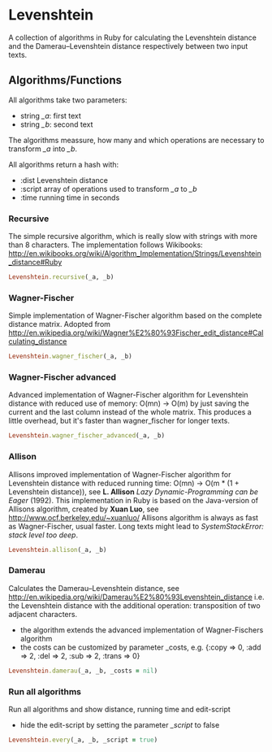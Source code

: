 # Levenshtein
A collection of algorithms in Ruby for calculating the Levenshtein distance and the Damerau–Levenshtein distance respectively between two input texts.

## Algorithms/Functions
All algorithms take two parameters:
* string *_a*: first text
* string *_b*: second text

The algorithms meassure, how many and which operations are necessary to transform *_a* into *_b*.

All algorithms return a hash with:
* :dist     Levenshtein distance
* :script   array of operations used to transform *_a* to *_b*
* :time     running time in seconds

### Recursive
The simple recursive algorithm, which is really slow with strings with more than 8 characters.
The implementation follows Wikibooks: http://en.wikibooks.org/wiki/Algorithm_Implementation/Strings/Levenshtein_distance#Ruby
```ruby
Levenshtein.recursive(_a, _b)
```

### Wagner-Fischer
Simple implementation of Wagner-Fischer algorithm based on the complete distance matrix.
Adopted from http://en.wikipedia.org/wiki/Wagner%E2%80%93Fischer_edit_distance#Calculating_distance
```ruby
Levenshtein.wagner_fischer(_a, _b)
```

### Wagner-Fischer advanced
Advanced implementation of Wagner-Fischer algorithm for Levenshtein distance with reduced use of memory: O(mn) → O(m)
by just saving the current and the last column instead of the whole matrix.
This produces a little overhead, but it's faster than wagner_fischer for longer texts.
```ruby
Levenshtein.wagner_fischer_advanced(_a, _b)
```

### Allison
Allisons improved implementation of Wagner-Fischer algorithm for Levenshtein distance
with reduced running time: O(mn) → O(m * (1 + Levenshtein distance)), see **L. Allison** *Lazy Dynamic-Programming can be Eager* (1992).
This implementation in Ruby is based on the Java-version of Allisons algorithm, created by **Xuan Luo**, see http://www.ocf.berkeley.edu/~xuanluo/
Allisons algorithm is always as fast as Wagner-Fischer, usual faster. Long texts might lead to *SystemStackError: stack level too deep*.
```ruby
Levenshtein.allison(_a, _b)
```

### Damerau
Calculates the Damerau–Levenshtein distance, see http://en.wikipedia.org/wiki/Damerau%E2%80%93Levenshtein_distance
i.e. the Levenshtein distance with the additional operation: transposition of two adjacent characters.
* the algorithm extends the advanced implementation of Wagner-Fischers algorithm
* the costs can be customized by parameter _costs, e.g. {:copy => 0, :add => 2, :del => 2, :sub => 2, :trans => 0}
```ruby
Levenshtein.damerau(_a, _b, _costs = nil)
```

### Run all algorithms
Run all algorithms and show distance, running time and edit-script
* hide the edit-script by setting the parameter *_script* to false
```ruby
Levenshtein.every(_a, _b, _script = true)
```